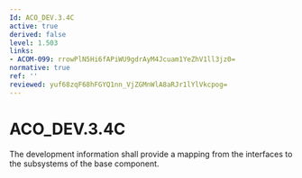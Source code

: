 ```yaml
---
Id: ACO_DEV.3.4C
active: true
derived: false
level: 1.503
links:
- ACOM-099: rrowPlN5Hi6fAPiWU9gdrAyM4Jcuam1YeZhV1ll3jz0=
normative: true
ref: ''
reviewed: yuf68zqF68hFGYQ1nn_VjZGMnWlA8aRJr1lYlVkcpog=
---
```


# ACO_DEV.3.4C

The development information shall provide a mapping from the interfaces to the subsystems of the base component.